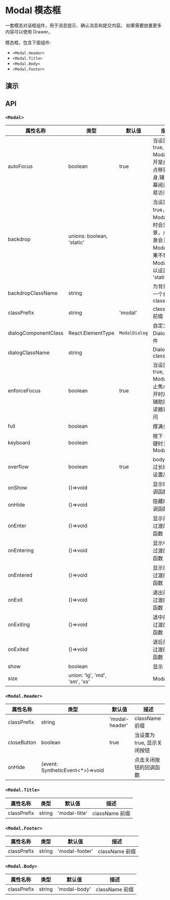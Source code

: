 # Modal 模态框 [<i class="icon icon-edit2" ></i>](https://github.com/rsuite/rsuite.github.io/blob/master/src/components/modal/index.md)

一套模态对话框组件，用于消息提示、确认消息和提交内容。 如果需要放置更多内容可以使用 Drawer。

模态框，包含下面组件:

- `<Modal.Header>`
- `<Modal.Title>`
- `<Modal.Body>`
- `<Modal.Footer>`

## 演示

<!--{demo}-->

## API

### `<Modal>`

| 属性名称             | 类型                          | 默认值        | 描述                                                                                                 |
| -------------------- | ----------------------------- | ------------- | ---------------------------------------------------------------------------------------------------- |
| autoFocus            | boolean                       | true          | 当设置为 true, Modal 被打开是自动焦点移到其自身,辅助屏幕阅读器容易访问                               |
| backdrop             | unions: boolean, 'static'     |               | 当设置为 true，Modal 打开时会显示背景，点击背景会关闭 Modal，如果不想关闭 Modal，可以设置为 'static' |
| backdropClassName    | string                        |               | 为背景设置一个自定义 className                                                                       |
| classPrefix          | string                        | 'modal'       | className 前缀                                                                                       |
| dialogComponentClass | React.ElementType             | `ModalDialog` | 自定义 Dialog 组件                                                                                   |
| dialogClassName      | string                        |               | Dialog className                                                                                     |
| enforceFocus         | boolean                       | true          | 当设置为 true, Modal 将防止焦点在打开时离开,辅助屏幕阅读器容易访问                                   |
| full                 | boolean                       |               | 撑满全屏                                                                                             |
| keyboard             | boolean                       |               | 按下 esc 键时关闭 Modal                                                                              |
| overflow             | boolean                       | true          | body 内容过长时自动设置高度                                                                          |
| onShow               | ()=>void                      |               | 显示时的回调函数                                                                                     |
| onHide               | ()=>void                      |               | 隐藏时的回调函数                                                                                     |
| onEnter              | ()=>void                      |               | 显示前动画过渡的回调函数                                                                             |
| onEntering           | ()=>void                      |               | 显示中动画过渡的回调函数                                                                             |
| onEntered            | ()=>void                      |               | 显示后动画过渡的回调函数                                                                             |
| onExit               | ()=>void                      |               | 退出前动画过渡的回调函数                                                                             |
| onExiting            | ()=>void                      |               | 退中前动画过渡的回调函数                                                                             |
| onExited             | ()=>void                      |               | 退后前动画过渡的回调函数                                                                             |
| show                 | boolean                       |               | 显示 Modal                                                                                           |
| size                 | union: 'lg', 'md', 'sm', 'xs' |               | Modal 尺寸                                                                                           |



### `<Modal.Header>`


| 属性名称    | 类型                             | 默认值         | 描述                        |
| ----------- | -------------------------------- | -------------- | --------------------------- |
| classPrefix | string                           | 'modal-header' | className 前缀              |
| closeButton | boolean                          | true           | 当设置为 true, 显示关闭按钮 |
| onHide      | (event: SyntheticEvent<*>)=>void |                | 点击关闭按钮的回调函数      |



### `<Modal.Title>`


| 属性名称    | 类型   | 默认值        | 描述           |
| ----------- | ------ | ------------- | -------------- |
| classPrefix | string | 'modal-title' | className 前缀 |


### `<Modal.Footer>`

| 属性名称    | 类型   | 默认值         | 描述           |
| ----------- | ------ | -------------- | -------------- |
| classPrefix | string | 'modal-footer' | className 前缀 |


### `<Modal.Body>`

| 属性名称    | 类型   | 默认值       | 描述           |
| ----------- | ------ | ------------ | -------------- |
| classPrefix | string | 'modal-body' | className 前缀 |
